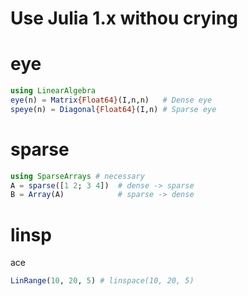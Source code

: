 # Use Julia 1.x withou crying

# eye
```julia
using LinearAlgebra
eye(n) = Matrix{Float64}(I,n,n)   # Dense eye
speye(n) = Diagonal{Float64}(I,n) # Sparse eye
```

# sparse
```julia
using SparseArrays # necessary
A = sparse([1 2; 3 4])  # dense -> sparse
B = Array(A)            # sparse -> dense
```

# linsp
ace
```julia
LinRange(10, 20, 5) # linspace(10, 20, 5)
```
